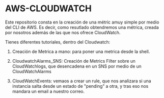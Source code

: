 # AWS-CLOUDWATCH
Este repositorio consta en la creación de una métric amuy simple por medio del CLI de AWS. Es decir, como resutlado obtendremos una métrica, creada por nosotros además de las que nos ofrece CloudWatch.


Tienes diferentes tutoriales, dentro del Cloudwatch: 

1. Creación de Metrica a mano: para poner una metrica desde la shell.

2. CloudwatchAlarms_SNS: Creación de Metrics Filter sobre un CloudWatchlogs, que desencadena en un SNS por medio de un CloudWatchAlarms

3. CloudWatchEvents: vemaos a crear un rule, que nos analizara si una instancia salta desde un estado de "pending" a otra, y
 tras eso nos mandara un email a nuestro correo. 